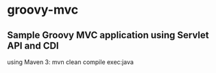 groovy-mvc
==========

Sample Groovy MVC application using Servlet API and CDI
----------

using Maven 3: mvn clean compile exec:java
